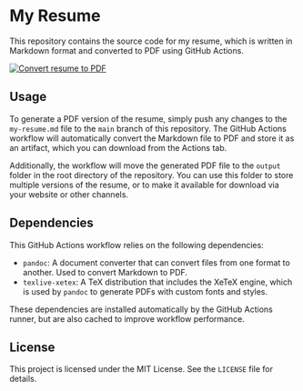 # My Resume

This repository contains the source code for my resume, which is written in Markdown format and converted to PDF using GitHub Actions.

[![Convert resume to PDF](https://github.com/onurravli/my-resume/actions/workflows/convert-to-pdf.yaml/badge.svg)](https://github.com/onurravli/my-resume/actions/workflows/convert-to-pdf.yaml)

## Usage

To generate a PDF version of the resume, simply push any changes to the `my-resume.md` file to the `main` branch of this repository. The GitHub Actions workflow will automatically convert the Markdown file to PDF and store it as an artifact, which you can download from the Actions tab.

Additionally, the workflow will move the generated PDF file to the `output` folder in the root directory of the repository. You can use this folder to store multiple versions of the resume, or to make it available for download via your website or other channels.

## Dependencies

This GitHub Actions workflow relies on the following dependencies:

-   `pandoc`: A document converter that can convert files from one format to another. Used to convert Markdown to PDF.
-   `texlive-xetex`: A TeX distribution that includes the XeTeX engine, which is used by `pandoc` to generate PDFs with custom fonts and styles.

These dependencies are installed automatically by the GitHub Actions runner, but are also cached to improve workflow performance.

## License

This project is licensed under the MIT License. See the `LICENSE` file for details.
